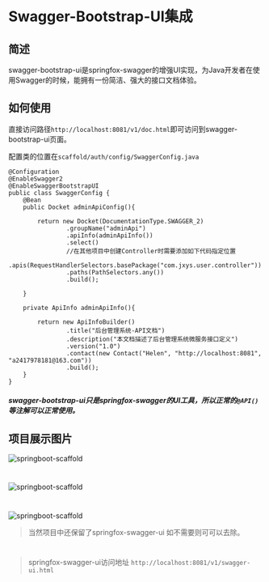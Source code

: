 # Swagger-Bootstrap-UI集成

## 简述
swagger-bootstrap-ui是springfox-swagger的增强UI实现，为Java开发者在使用Swagger的时候，能拥有一份简洁、强大的接口文档体验。
## 如何使用
直接访问路径`http://localhost:8081/v1/doc.html`即可访问到swagger-bootstrap-ui页面。

配置类的位置在`scaffold/auth/config/SwaggerConfig.java`
```java_holder_method_tree
@Configuration
@EnableSwagger2
@EnableSwaggerBootstrapUI
public class SwaggerConfig {
    @Bean
    public Docket adminApiConfig(){

        return new Docket(DocumentationType.SWAGGER_2)
                .groupName("adminApi")
                .apiInfo(adminApiInfo())
                .select()
                //在其他项目中创建Controller时需要添加如下代码指定位置
                .apis(RequestHandlerSelectors.basePackage("com.jxys.user.controller"))
                .paths(PathSelectors.any())
                .build();

    }

    private ApiInfo adminApiInfo(){

        return new ApiInfoBuilder()
                .title("后台管理系统-API文档")
                .description("本文档描述了后台管理系统微服务接口定义")
                .version("1.0")
                .contact(new Contact("Helen", "http://localhost:8081", "a2417978181@163.com"))
                .build();
    }
}
```



##### swagger-bootstrap-ui只是springfox-swagger的UI工具，所以正常的`@API()`等注解可以正常使用。

## 项目展示图片

![springboot-scaffold](https://s3.ax1x.com/2020/11/30/DRGrJU.jpg "springboot-scaffold")
#
![springboot-scaffold](https://s3.ax1x.com/2020/11/30/DRGDiT.jpg "springboot-scaffold")
#
![springboot-scaffold](https://s3.ax1x.com/2020/11/30/DRG0oV.jpg "springboot-scaffold")


>当然项目中还保留了springfox-swagger-ui 如不需要则可可以去除。
#
>springfox-swagger-ui访问地址 `http://localhost:8081/v1/swagger-ui.html`

 
 